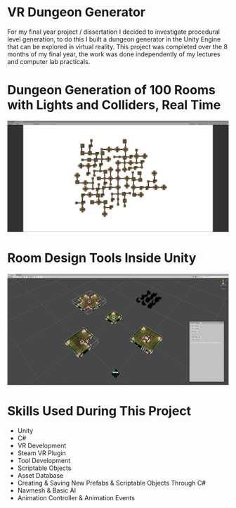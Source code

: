 # VR Dungeon Generator
For my final year project / dissertation I decided to investigate procedural level generation, to do this I built a dungeon generator in the Unity Engine that can be explored in virtual reality. This project was completed over the 8 months of my final year, the work was done independently of my lectures and computer lab practicals.
# Dungeon Generation of 100 Rooms with Lights and Colliders, Real Time
![Dungeon Generation GIF](https://raw.githubusercontent.com/geohan98/VRDungeonGenerator/master/Docs/Images/Unity_DungeonGen.gif)
# Room Design Tools Inside Unity
![Room Design](https://raw.githubusercontent.com/geohan98/VRDungeonGenerator/master/Docs/Images/Unity_RoomDesigner.png)
# Skills Used During This Project
* Unity
* C#
* VR Development
* Steam VR Plugin
* Tool Development
* Scriptable Objects
* Asset Database
* Creating & Saving New Prefabs & Scriptable Objects Through C#
* Navmesh & Basic AI
* Animation Controller & Animation Events





